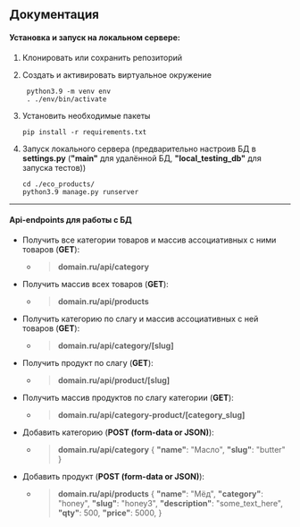 ## Документация
#### Установка и запуск на локальном сервере:
1. Клонировать или сохранить репозиторий
1. Создать и активировать виртуальное окружение
   ```
    python3.9 -m venv env 
    . ./env/bin/activate
   ```
2. Установить необходимые пакеты 

   ```
   pip install -r requirements.txt
   ```
3. Запуск локального сервера (предварительно настроив БД в **settings.py** (**"main"** для удалённой БД, **"local_testing_db"** для запуска тестов))
   ```
   cd ./eco_products/
   python3.9 manage.py runserver
___

#### Api-endpoints для работы с БД
- Получить все категории товаров и массив ассоциативных с ними товаров (**GET**):
    - > **domain.ru/api/category**
- Получить массив всех товаров (**GET**):
    - > **domain.ru/api/products**
- Получить категорию по слагу и массив ассоциативных с ней товаров (**GET**):
    - > **domain.ru/api/category/[slug]**
- Получить продукт по слагу (**GET**):
    - > **domain.ru/api/product/[slug]**
- Получить массив продуктов по слагу категории (**GET**):
    - > **domain.ru/api/category-product/[category_slug]**  
- Добавить категорию (**POST (form-data or JSON)**):
    - > **domain.ru/api/category**
        > {
            **"name"**: "Масло",
            **"slug"**: "butter"
            }
- Добавить продукт (**POST (form-data or JSON)**):
    - > **domain.ru/api/products**
        > {
            **"name"**: "Мёд",
            **"category"**: "honey",
            **"slug"**: "honey3",
            **"description"**: "some_text_here",
            **"qty"**: 500,
            **"price"**: 5000,
            }           

